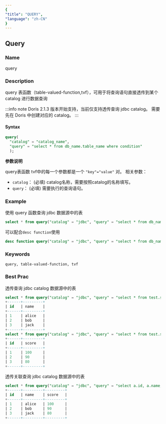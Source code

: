 ```yaml
---
{
"title": "QUERY",
"language": "zh-CN"
}
---
```


<!--
Licensed to the Apache Software Foundation (ASF) under one
or more contributor license agreements.  See the NOTICE file
distributed with this work for additional information
regarding copyright ownership.  The ASF licenses this file
to you under the Apache License, Version 2.0 (the
"License"); you may not use this file except in compliance
with the License.  You may obtain a copy of the License at

  http://www.apache.org/licenses/LICENSE-2.0

Unless required by applicable law or agreed to in writing,
software distributed under the License is distributed on an
"AS IS" BASIS, WITHOUT WARRANTIES OR CONDITIONS OF ANY
KIND, either express or implied.  See the License for the
specific language governing permissions and limitations
under the License.
-->

## Query

### Name

query

### Description

query 表函数（table-valued-function,tvf），可用于将查询语句直接透传到某个 catalog 进行数据查询

:::info note
Doris 2.1.3 版本开始支持，当前仅支持透传查询 jdbc catalog。
需要先在 Doris 中创建对应的 catalog。
:::

#### Syntax

```sql
query(
  "catalog" = "catalog_name", 
  "query" = "select * from db_name.table_name where condition"
  );
```

**参数说明**

query表函数 tvf中的每一个参数都是一个 `"key"="value"` 对。
相关参数：
- `catalog`： (必填) catalog名称，需要按照catalog的名称填写。
- `query`： (必填) 需要执行的查询语句。

### Example

使用 query 函数查询 jdbc 数据源中的表

```sql
select * from query("catalog" = "jdbc", "query" = "select * from db_name.table_name where condition");
```

可以配合`desc function`使用

```sql
desc function query("catalog" = "jdbc", "query" = "select * from db_name.table_name where condition");
```

### Keywords

    query, table-valued-function, tvf

### Best Prac

透传查询 jdbc catalog 数据源中的表

```sql
select * from query("catalog" = "jdbc", "query" = "select * from test.student");
+------+---------+
| id   | name    |
+------+---------+
| 1    | alice   |
| 2    | bob     |
| 3    | jack    |
+------+---------+
select * from query("catalog" = "jdbc", "query" = "select * from test.score");
+------+---------+
| id   | score   |
+------+---------+
| 1    | 100     |
| 2    | 90      |
| 3    | 80      |
+------+---------+
```

透传关联查询 jdbc catalog 数据源中的表

```sql
select * from query("catalog" = "jdbc", "query" = "select a.id, a.name, b.score from test.student a join test.score b on a.id = b.id");
+------+---------+---------+
| id   | name    | score   |
+------+---------+---------+
| 1    | alice   | 100     |
| 2    | bob     | 90      |
| 3    | jack    | 80      |
+------+---------+---------+
```
